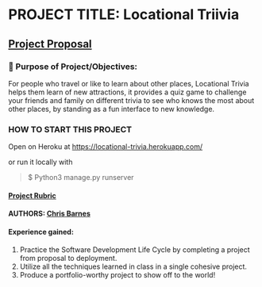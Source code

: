 # PROJECT TITLE: Locational Triivia

## [Project Proposal](https://github.com/ChrisBarnes7404/BEW1.2-Contractor/blob/master/proposal.md)

### 📝 Purpose of Project/Objectives:

For people who travel or like to learn about other places, Locational Trivia helps them learn of new attractions, it provides a quiz game to challenge your friends and family on different trivia to see who knows the most about other places, by standing as a fun interface to new knowledge.

### HOW TO START THIS PROJECT

Open on Heroku at https://locational-trivia.herokuapp.com/

or run it locally with 

> $ Python3 manage.py runserver

#### [Project Rubric](https://github.com/ChrisBarnes7404/BEW1.2-Contractor/blob/master/rubric.md)

#### AUTHORS: [Chris Barnes](https://www.makeschool.com/portfolio/Christopher-Barnes)

#### Experience gained:

1. Practice the Software Development Life Cycle by completing a project from proposal to deployment.
2. Utilize all the techniques learned in class in a single cohesive project.
3. Produce a portfolio-worthy project to show off to the world!
